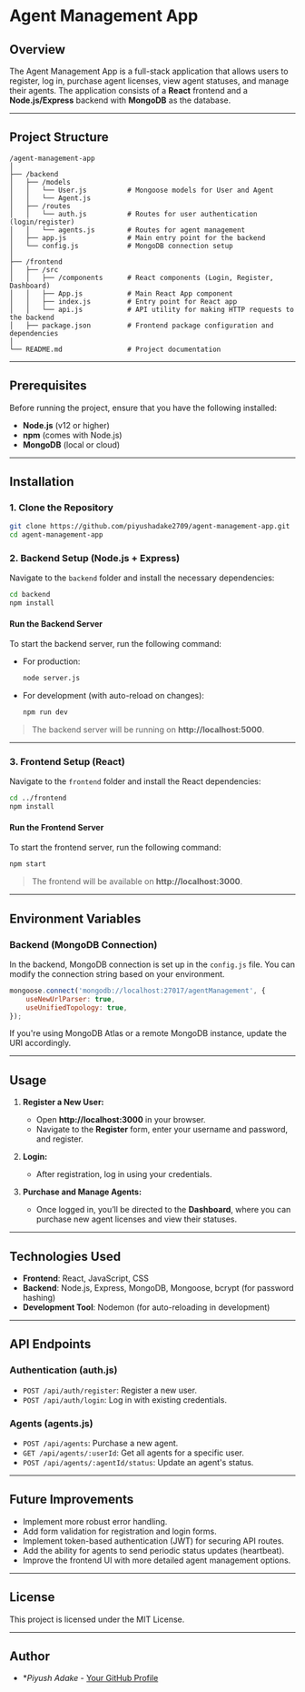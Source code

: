 
# Agent Management App

## Overview
The Agent Management App is a full-stack application that allows users to register, log in, purchase agent licenses, view agent statuses, and manage their agents. The application consists of a **React** frontend and a **Node.js/Express** backend with **MongoDB** as the database.

---

## Project Structure

```
/agent-management-app
│
├── /backend
│   ├── /models
│   │   └── User.js          # Mongoose models for User and Agent
│   │   └── Agent.js
│   ├── /routes
│   │   └── auth.js          # Routes for user authentication (login/register)
│   │   └── agents.js        # Routes for agent management
│   ├── app.js               # Main entry point for the backend
│   └── config.js            # MongoDB connection setup
│
├── /frontend
│   ├── /src
│   │   ├── /components      # React components (Login, Register, Dashboard)
│   │   ├── App.js           # Main React App component
│   │   ├── index.js         # Entry point for React app
│   │   └── api.js           # API utility for making HTTP requests to the backend
│   ├── package.json         # Frontend package configuration and dependencies
│
└── README.md                # Project documentation
```

---

## Prerequisites

Before running the project, ensure that you have the following installed:
- **Node.js** (v12 or higher)
- **npm** (comes with Node.js)
- **MongoDB** (local or cloud)

---

## Installation

### 1. Clone the Repository
```bash
git clone https://github.com/piyushadake2709/agent-management-app.git
cd agent-management-app
```

### 2. Backend Setup (Node.js + Express)

Navigate to the `backend` folder and install the necessary dependencies:

```bash
cd backend
npm install
```

#### Run the Backend Server
To start the backend server, run the following command:
- For production: 
  ```bash
  node server.js
  ```
- For development (with auto-reload on changes):
  ```bash
  npm run dev
  ```

> The backend server will be running on **http://localhost:5000**.

---

### 3. Frontend Setup (React)

Navigate to the `frontend` folder and install the React dependencies:

```bash
cd ../frontend
npm install
```

#### Run the Frontend Server
To start the frontend server, run the following command:

```bash
npm start
```

> The frontend will be available on **http://localhost:3000**.

---

## Environment Variables

### Backend (MongoDB Connection)
In the backend, MongoDB connection is set up in the `config.js` file. You can modify the connection string based on your environment.

```javascript
mongoose.connect('mongodb://localhost:27017/agentManagement', {
    useNewUrlParser: true,
    useUnifiedTopology: true,
});
```

If you're using MongoDB Atlas or a remote MongoDB instance, update the URI accordingly.

---

## Usage

1. **Register a New User:**
   - Open **http://localhost:3000** in your browser.
   - Navigate to the **Register** form, enter your username and password, and register.

2. **Login:**
   - After registration, log in using your credentials.

3. **Purchase and Manage Agents:**
   - Once logged in, you’ll be directed to the **Dashboard**, where you can purchase new agent licenses and view their statuses.

---

## Technologies Used

- **Frontend**: React, JavaScript, CSS
- **Backend**: Node.js, Express, MongoDB, Mongoose, bcrypt (for password hashing)
- **Development Tool**: Nodemon (for auto-reloading in development)

---

## API Endpoints

### Authentication (auth.js)
- `POST /api/auth/register`: Register a new user.
- `POST /api/auth/login`: Log in with existing credentials.

### Agents (agents.js)
- `POST /api/agents`: Purchase a new agent.
- `GET /api/agents/:userId`: Get all agents for a specific user.
- `POST /api/agents/:agentId/status`: Update an agent's status.

---

## Future Improvements
- Implement more robust error handling.
- Add form validation for registration and login forms.
- Implement token-based authentication (JWT) for securing API routes.
- Add the ability for agents to send periodic status updates (heartbeat).
- Improve the frontend UI with more detailed agent management options.

---

## License
This project is licensed under the MIT License.

---

## Author
- **Piyush Adake* - [Your GitHub Profile](https://github.com/piyushadake2709)
